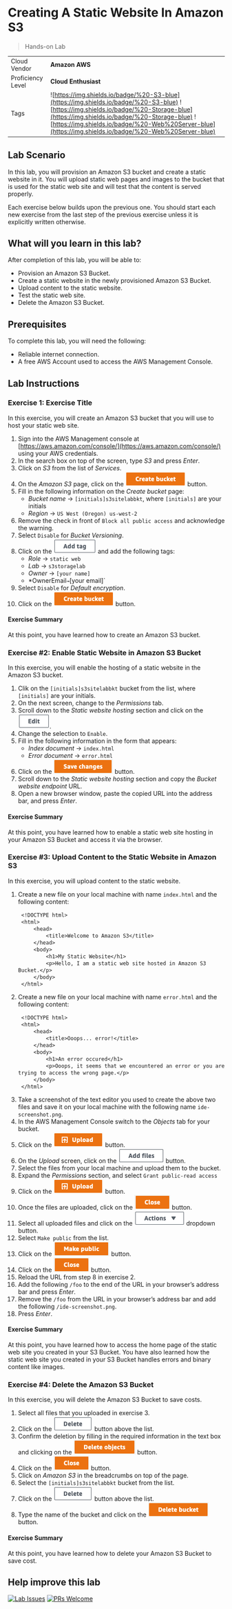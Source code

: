 # Creating A Static Website In Amazon S3

> Hands-on Lab

|                   |                       |
| :---------------- | :-------------------- |
| Cloud Vendor      | **Amazon AWS**        |
| Proficiency Level | **Cloud  Enthusiast** |
| Tags              | ![https://img.shields.io/badge/%20-S3-blue](https://img.shields.io/badge/%20-S3-blue) ![https://img.shields.io/badge/%20-Storage-blue](https://img.shields.io/badge/%20-Storage-blue) ![https://img.shields.io/badge/%20-Web%20Server-blue](https://img.shields.io/badge/%20-Web%20Server-blue) |

## Lab Scenario

In this lab, you will provision an Amazon S3 bucket and create a static website in it. You will upload static web pages and images to the bucket that is used for the static web site and will test that the content is served properly.

Each exercise below builds upon the previous one. You should start each new exercise from the last step of the previous exercise unless it is explicitly written otherwise.

## What will you learn in this lab?

After completion of this lab, you will be able to:

- Provision an Amazon S3 Bucket.
- Create a static website in the newly provisioned Amazon S3 Bucket.
- Upload content to the static website.
- Test the static web site.
- Delete the Amazon S3 Bucket.

## Prerequisites

To complete this lab, you will need the following:

- Reliable internet connection.
- A free AWS Account used to access the AWS Management Console.

## Lab Instructions

### Exercise 1: Exercise Title

In this exercise, you will create an Amazon S3 bucket that you will use to host your static web site.

1. Sign into the AWS Management console at [https://aws.amazon.com/console/](https://aws.amazon.com/console/) using your AWS credentials.
2. In the search box on top of the screen, type *S3* and press *Enter*.
3. Click on *S3* from the list of *Services*.
4. On the *Amazon S3* page, click on the ![Create bucket button](media/aws-create-bucket-orange-button.png) button.
5. Fill in the following information on the *Create bucket* page:
   - *Bucket name* → `[initials]s3sitelabbkt`, where `[initials]` are your initials
   - *Region* → `US West (Oregon) us-west-2`
6. Remove the check in front of `Block all public access` and acknowledge the warning.
7. Select `Disable` for *Bucket Versioning*.
8. Click on the ![Add tag button](media/aws-add-tag-button.png) and add the following tags:
   - *Role* → `static web`
   - *Lab* → `s3storagelab`
   - *Owner* → `[your name]`
   - *OwnerEmail` → `[your email]`
9. Select `Disable` for *Default encryption*.
10. Click on the ![Create bucket button](media/aws-create-bucket-orange-button.png) button.
 
#### Exercise Summary

At this point, you have learned how to create an Amazon S3 bucket.

### Exercise #2: Enable Static Website in Amazon S3 Bucket

In this exercise, you will enable the hosting of a static website in the Amazon S3 bucket.

1. Clik on the `[initials]s3sitelabbkt` bucket from the list, where `[initials]` are your initials.
2. On the next screen, change to the *Permissions* tab.
3. Scroll down to the *Static website hosting* section and click on the ![Edit button](media/aws-edit-button.png).
4. Change the selection to `Enable`.
5. Fill in the following information in the form that appears:
   - *Index document* → `index.html`
   - *Error document* → `error.html`
6. Click on the ![Save changes button](media/aws-save-changes-orange-button.png) button.
7. Scroll down to the *Static website hosting* section and copy the *Bucket website endpoint* URL.
8. Open a new browser window, paste the copied URL into the address bar, and press *Enter*.

#### Exercise Summary

At this point, you have learned how to enable a static web site hosting in your Amazon S3 Bucket and access it via the browser.

### Exercise #3: Upload Content to the Static Website in Amazon S3

In this exercise, you will upload content to the static website.

1. Create a new file on your local machine with name `index.html` and the following content:
   ```
    <!DOCTYPE html>
    <html>
        <head>
            <title>Welcome to Amazon S3</title>
        </head>
        <body>
            <h1>My Static Website</h1>
            <p>Hello, I am a static web site hosted in Amazon S3 Bucket.</p>
        </body>
    </html>
   ```
2. Create a new file on your local machine with name `error.html` and the following content:
   ```
    <!DOCTYPE html>
    <html>
        <head>
            <title>Ooops... error!</title>
        </head>
        <body>
            <h1>An error occured</h1>
            <p>Ooops, it seems that we encountered an error or you are trying to access the wrong page.</p>
        </body>
    </html>
   ```
3. Take a screenshot of the text editor you used to create the above two files and save it on your local machine with the following name `ide-screenshot.png`.
4. In the AWS Management Console switch to the *Objects* tab for your bucket.
5. Click on the ![Upload button](media/aws-upload-button.png) button.
6. On the *Upload* screen, click on the ![Add files button](media/aws-add-files-button.png) button.
7. Select the files from your local machine and upload them to the bucket.
8. Expand the *Permissions* section, and select `Grant public-read access`
9. Click on the ![Upload button](media/aws-upload-button.png) button.
10. Once the files are uploaded, click on the ![Close button](media/aws-close-button.png) button.
11. Select all uploaded files and click on the ![Actions dropdown button](media/aws-actions-dropdown-button.png) dropdown button.
12. Select `Make public` from the list.
13. Click on the ![Make public button](media/aws-make-public-button.png) button.
14. Click on the ![Close button](media/aws-close-button.png) button.
15. Reload the URL from step 8 in exercise 2.
16. Add the following `/foo` to the end of the URL in your browser’s address bar and press *Enter*.
17. Remove the `/foo` from the URL in your browser’s address bar and add the following `/ide-screenshot.png`.
18. Press *Enter*.

#### Exercise Summary

At this point, you have learned how to access the home page of the static web site you created in your S3 Bucket. You have also learned how the static web site you created in your S3 Bucket handles errors and binary content like images.

### Exercise #4: Delete the Amazon S3 Bucket

In this exercise, you will delete the Amazon S3 Bucket to save costs.

1. Select all files that you uploaded in exercise 3.
2. Click on the ![Delete button](media/aws-delete-button.png) button above the list.
3. Confirm the deletion by filling in the required information in the text box and clicking on the ![Delete objects](media/aws-delete-objects-orange-button.png) button.
4. Click on the ![Close button](media/aws-close-button.png) button.
5. Click on *Amazon S3* in the breadcrumbs on top of the page.
6. Select the `[initials]s3sitelabbkt` bucket from the list.
7. Click on the ![Delete button](media/aws-delete-button.png) button above the list.
8. Type the name of the bucket and click on the ![Delete bucket button](media/aws-delete-bucket-orange-button.png) button.
 
#### Exercise Summary

At this point, you have learned how to delete your Amazon S3 Bucket to save cost.

## Help improve this lab

[![Lab Issues](https://img.shields.io/github/issues/crimsonpinnacle/cloud-labs)](https://github.com/CrimsonPinnacle/cloud-labs/issues/new?assignees=toddysm&labels=new+lab&template=bug_template.md&title=) [![PRs Welcome](https://img.shields.io/badge/PRs-welcome-brightgreen.svg)](https://github.com/CrimsonPinnacle/cloud-labs/pulls)